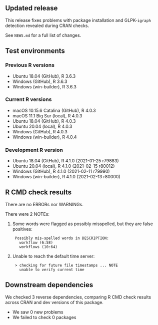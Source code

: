 ## Updated release

This release fixes problems with package installation and GLPK-`igraph` detection revealed during CRAN checks.

See `NEWS.md` for a full list of changes.

## Test environments

### Previous R versions
* Ubuntu 18.04                 (GitHub), R 3.6.3
* Windows                      (GitHub), R 3.6.3
* Windows                 (win-builder), R 3.6.3

### Current R versions
* macOS 10.15.6 Catalina       (GitHub), R 4.0.3
* macOS 11.1 Big Sur            (local), R 4.0.3
* Ubuntu 18.04                 (GitHub), R 4.0.3
* Ubuntu 20.04                  (local), R 4.0.3
* Windows                      (GitHub), R 4.0.3
* Windows                 (win-builder), R 4.0.4

### Development R version
* Ubuntu 18.04                 (GitHub), R 4.1.0 (2021-01-25 r79883)
* Ubuntu 20.04                  (local), R 4.1.0 (2021-02-15 r80012)
* Windows                      (GitHub), R 4.1.0 (2021-02-11 r79990)
* Windows                 (win-builder), R 4.1.0 (2021-02-13 r80000)

## R CMD check results

There are no ERRORs nor WARNINGs.

There were 2 NOTEs:

1. Some words were flagged as possibly misspelled, but they are false positives:

        Possibly mis-spelled words in DESCRIPTION:
          workflow (6:58)
          workflows (10:64)

2. Unable to reach the default time server:

        > checking for future file timestamps ... NOTE
          unable to verify current time

## Downstream dependencies

We checked 3 reverse dependencies, comparing R CMD check results across CRAN and dev versions of this package.

 * We saw 0 new problems
 * We failed to check 0 packages
